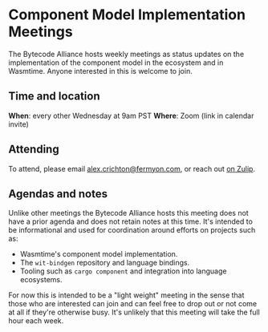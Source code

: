 # Component Model Implementation Meetings

The Bytecode Alliance hosts weekly meetings as status updates on the
implementation of the component model in the ecosystem and in Wasmtime. Anyone
interested in this is welcome to join.

## Time and location

**When**: every other Wednesday at 9am PST
**Where**: Zoom (link in calendar invite)

## Attending

To attend, please email <alex.crichton@fermyon.com>, or reach out [on Zulip](https://bytecodealliance.zulipchat.com/#narrow/stream/217126-wasmtime).

## Agendas and notes

Unlike other meetings the Bytecode Alliance hosts this meeting does not have a
prior agenda and does not retain notes at this time. It's intended to be
informational and used for coordination around efforts on projects such as:

* Wasmtime's component model implementation.
* The `wit-bindgen` repository and language bindings.
* Tooling such as `cargo component` and integration into language ecosystems.

For now this is intended to be a "light weight" meeting in the sense that those
who are interested can join and can feel free to drop out or not come at all if
they're otherwise busy. It's unlikely that this meeting will take the full hour
each week.

